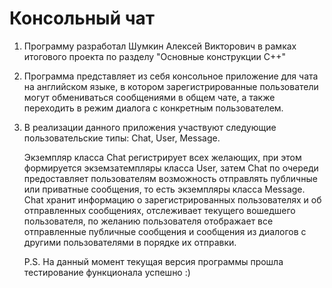# Консольный чат

1.  Программу разработал Шумкин Алексей Викторович в рамках итогового проекта по разделу "Основные конструкции С++" 

2.  Программа представляет из себя консольное приложение для чата на английском языке, в котором зарегистрированные пользователи могут обмениваться сообщениями в общем чате, а также переходить в режим диалога с конкретным пользователем.
    
3.  В реализации данного приложения участвуют следующие пользовательские типы: Chat, User, Message.
    
    Экземпляр класса Chat регистрирует всех желающих, при этом формируется экземзатемпляры класса User, затем Chat по очереди предоставляет пользователям возможность отправлять публичные или приватные сообщения, то есть экземпляры класса Message.
    Chat хранит информацию о зарегистрированных пользователях и об отправленных сообщениях, отслеживает текущего вошедшего пользователя, по желанию пользователя отображает все отправленные публичные сообщения и сообщения из диалогов с другими пользователями 
    в порядке их отправки.
    
    P.S. На данный момент текущая версия программы прошла тестирование функционала успешно :)
